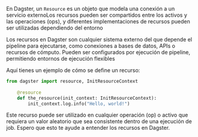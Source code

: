  En Dagster, un `Resource` es un objeto que modela una conexión a un servicio externoLos recursos pueden ser compartidos entre los activos y las operaciones (ops), y diferentes implementaciones de recursos pueden ser utilizadas dependiendo del entorno

Los recursos en Dagster son cualquier sistema externo del que depende el pipeline para ejecutarse, como conexiones a bases de datos, APIs o recursos de cómputo. Pueden ser configurados por ejecución de pipeline, permitiendo entornos de ejecución flexibles

Aquí tienes un ejemplo de cómo se define un recurso: 
```python
from dagster import resource, InitResourceContext
    
    @resource
    def the_resource(init_context: InitResourceContext):
        init_context.log.info("Hello, world!")
```

Este recurso puede ser utilizado en cualquier operación (op) o activo que requiera un valor aleatorio que sea consistente dentro de una ejecución de job. Espero que esto te ayude a entender los recursos en Dagster.